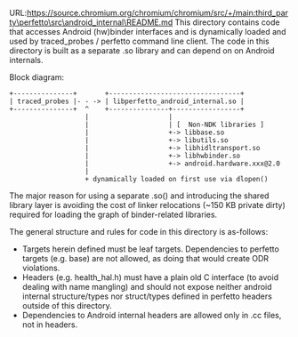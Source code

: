 URL:https://source.chromium.org/chromium/chromium/src/+/main:third_party\perfetto\src\android_internal\README.md
This directory contains code that accesses Android (hw)binder interfaces and is
dynamically loaded and used by traced_probes / perfetto command line client.
The code in this directory is built as a separate .so library and can depend on
on Android internals.

Block diagram:

```
+---------------+       +---------------------------------+
| traced_probes |- - -> | libperfetto_android_internal.so |
+---------------+  ^    +---------------+-----------------+
                   |                    |
                   |                    | [  Non-NDK libraries ]
                   |                    +-> libbase.so
                   |                    +-> libutils.so
                   |                    +-> libhidltransport.so
                   |                    +-> libhwbinder.so
                   |                    +-> android.hardware.xxx@2.0
                   |
                   + dynamically loaded on first use via dlopen()
```

The major reason for using a separate .so() and introducing the shared library
layer is avoiding the cost of linker relocations (~150 KB private dirty)
required for loading the graph of binder-related libraries.

The general structure and rules for code in this directory is as-follows:
- Targets herein defined must be leaf targets. Dependencies to perfetto targets
  (e.g. base) are not allowed, as doing that would create ODR violations.
- Headers (e.g. health_hal.h) must have a plain old C interface (to avoid
  dealing with name mangling) and should not expose neither android internal
  structure/types nor struct/types defined in perfetto headers outside of this
  directory.
- Dependencies to Android internal headers are allowed only in .cc files, not
  in headers.
